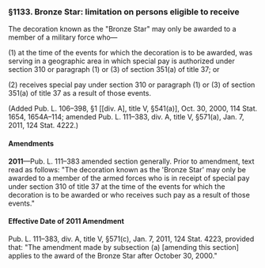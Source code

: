 ### §1133. Bronze Star: limitation on persons eligible to receive ###

The decoration known as the "Bronze Star" may only be awarded to a member of a military force who—

(1) at the time of the events for which the decoration is to be awarded, was serving in a geographic area in which special pay is authorized under section 310 or paragraph (1) or (3) of section 351(a) of title 37; or

(2) receives special pay under section 310 or paragraph (1) or (3) of section 351(a) of title 37 as a result of those events.

(Added Pub. L. 106–398, §1 [[div. A], title V, §541(a)], Oct. 30, 2000, 114 Stat. 1654, 1654A–114; amended Pub. L. 111–383, div. A, title V, §571(a), Jan. 7, 2011, 124 Stat. 4222.)

#### Amendments ####

**2011**—Pub. L. 111–383 amended section generally. Prior to amendment, text read as follows: "The decoration known as the 'Bronze Star' may only be awarded to a member of the armed forces who is in receipt of special pay under section 310 of title 37 at the time of the events for which the decoration is to be awarded or who receives such pay as a result of those events."

#### Effective Date of 2011 Amendment ####

Pub. L. 111–383, div. A, title V, §571(c), Jan. 7, 2011, 124 Stat. 4223, provided that: "The amendment made by subsection (a) [amending this section] applies to the award of the Bronze Star after October 30, 2000."